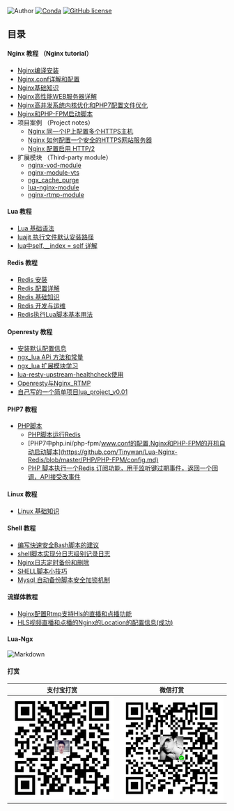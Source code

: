 ![Author](https://img.shields.io/badge/Author-Tinywan-green.svg)
[![Conda](https://img.shields.io/conda/pn/conda-forge/python.svg)]()
[![GitHub license](https://img.shields.io/github/license/Tinywan/tinywan-react-app.svg)](https://github.com/Tinywan/tinywan-react-app/blob/master/LICENSE)
## <a name="index"/>目录

####  Nginx 教程 （Nginx tutorial） 
+   [Nginx编译安装](/Nginx/nginx-install.md)
+   [Nginx.conf详解和配置](/Nginx/nginx-base-config.md)
+   [Nginx基础知识](/Nginx/nginx-basic.md)
+   [Nginx高性能WEB服务器详解](/Nginx/nginx-high-basic.md) 
+   [Nginx高并发系统内核优化和PHP7配置文件优化](/Nginx/nginx-parameter-config.md)
+   [Nginx和PHP-FPM启动脚本](/Nginx/nginx-start-script.md)
+   项目案例 （Project notes）
    +   [Nginx 同一个IP上配置多个HTTPS主机](/Nginx/more-domain-config.md)
    +   [Nginx 如何配置一个安全的HTTPS网站服务器](http://www.cnblogs.com/tinywan/p/7542629.html)
    +   [Nginx 配置启用 HTTP/2](http://www.cnblogs.com/tinywan/p/7860774.html)
+   扩展模块 （Third-party module）
    +   [nginx-vod-module](http://www.cnblogs.com/tinywan/p/7879559.html)    
    +   [nginx-module-vts](http://www.cnblogs.com/tinywan/p/7872366.html)    
    +   [ngx_cache_purge](https://github.com/Tinywan/Lua-Nginx-Redis/blob/master/Nginx/Nginx-Web/Nginx-8-proxy_cache.md)    
    +   [lua-nginx-module](http://www.cnblogs.com/tinywan/p/6538006.html)    
    +   [nginx-rtmp-module](http://www.cnblogs.com/tinywan/p/6639360.html)    
    
####  Lua 教程    
+  [Lua 基础语法](https://github.com/Tinywan/Lua-Nginx-Redis/blob/master/Lua-Script/lua-basic.md)
+  [luajit 执行文件默认安装路径](#Nginx_base_knowledge) 
+  [lua中self.__index = self 详解](https://github.com/Tinywan/Lua-Nginx-Redis/blob/master/Lua-Script/oop/self__index.md)   
   
####  Redis 教程    
+   [Redis 安装](https://github.com/Tinywan/Lua-Nginx-Redis/blob/master/Redis/redis-install.md) 
+   [Redis 配置详解](https://github.com/Tinywan/Lua-Nginx-Redis/blob/master/Redis/redis-config.md) 
+   [Redis 基础知识](#Redis_base_knowledge) 
+   [Redis 开发与运维](#Redis-DevOps)
+   [Redis执行Lua脚本基本用法](https://github.com/Tinywan/Lua-Nginx-Redis/blob/master/Redis/redis-lua.md)    

####  Openresty 教程
+   [安装默认配置信息](https://github.com/Tinywan/Lua-Nginx-Redis/blob/master/Openresty/openresty-basic.md) 
+   [ngx_lua APi 方法和常量](https://github.com/Tinywan/Lua-Nginx-Redis/blob/master/Openresty/openresty-api.md) 
+   [ngx_lua 扩展模块学习](https://github.com/Tinywan/Lua-Nginx-Redis/blob/master/Openresty/openresty-resty-module.md) 
+   [lua-resty-upstream-healthcheck使用](https://github.com/Tinywan/Lua-Nginx-Redis/blob/master/Openresty/lua-resty-upstream-healthcheck.md) 
+   [Openresty与Nginx_RTMP](https://github.com/Tinywan/Lua-Nginx-Redis/blob/master/Openresty/openresty-rtmp.md) 
+   [自己写的一个简单项目lua_project_v0.01](https://github.com/Tinywan/lua_project_v0.01) 

####  PHP7 教程
+   [PHP脚本](#PHP_base_knowledge) 
     +   [PHP脚本运行Redis](#PHP_Run_Redis)
     +   [PHP7中php.ini/php-fpm/www.conf的配置,Nginx和PHP-FPM的开机自动启动脚本](https://github.com/Tinywan/Lua-Nginx-Redis/blob/master/PHP/PHP-FPM/config.md)  
     +   [PHP 脚本执行一个Redis 订阅功能，用于监听键过期事件，返回一个回调，API接受改事件](https://github.com/Tinywan/Lua-Nginx-Redis/blob/master/Redis-PHP/Php-Run-Redis-psubscribe/nohupRedisNotify.php)
####  Linux 教程
+   [Linux 基础知识](https://github.com/Tinywan/Lua-Nginx-Redis/blob/master/Linux/linux-basic.md)    
####  Shell 教程    
+   [编写快速安全Bash脚本的建议](https://github.com/Tinywan/Lua-Nginx-Redis/blob/master/Shell/write-shell-suggestions.md) 
+   [shell脚本实现分日志级别记录日志](https://github.com/Tinywan/Lua-Nginx-Redis/blob/master/Nginx-Rtmp/Shell_Log.sh)   
+   [Nginx日志定时备份和删除](https://github.com/Tinywan/Lua-Nginx-Redis/blob/master/Nginx-Rtmp/Shell_Nginx_Log_cut.sh)   
+   [SHELL脚本小技巧](https://github.com/Tinywan/Lua-Nginx-Redis/blob/master/Nginx-Rtmp/Shell_script.md)   
+   [Mysql 自动备份脚本安全加锁机制](https://github.com/Tinywan/Lua-Nginx-Redis/blob/master/Nginx-Rtmp/backup_mysql.sh)   
####  流媒体教程         
+ [Nginx配置Rtmp支持Hls的直播和点播功能](https://github.com/Tinywan/Lua-Nginx-Redis/blob/master/Nginx-Rtmp/HLS-live-vod.md)
+ [HLS视频直播和点播的Nginx的Location的配置信息(成功)](https://github.com/Tinywan/Lua-Nginx-Redis/blob/master/Nginx-Rtmp/HLS-live-vod-locatiuon-config.md)     

#### Lua-Ngx
![Markdown](https://github.com/Tinywan/Lua-Nginx-Redis/blob/master/Images/Nginx-Phase.png)

#### 打赏

|支付宝打赏|微信打赏|
|:----:|:----:|
|![image2](/Images/alipay.png)|![image1](/Images/wechat.png)|
